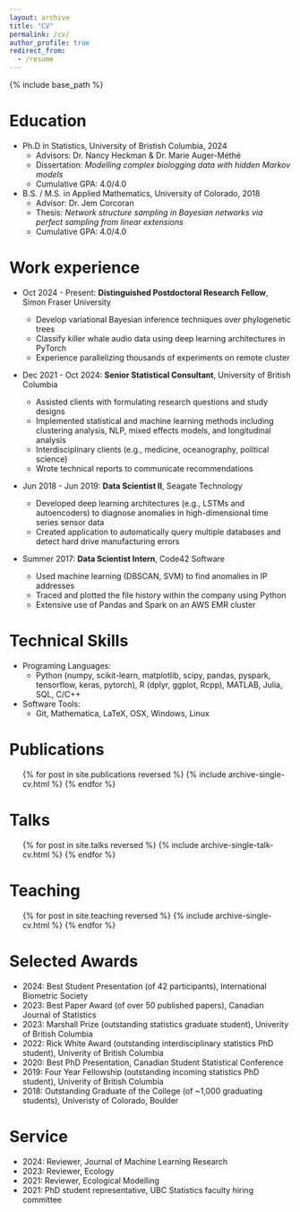 ```yaml
---
layout: archive
title: "CV"
permalink: /cv/
author_profile: true
redirect_from:
  - /resume
---
```


{% include base_path %}

Education
======
* Ph.D in Statistics, University of Bristish Columbia, 2024
  * Advisors: Dr. Nancy Heckman \& Dr. Marie Auger-Méthé
  * Dissertation: *Modelling complex biologging data with hidden Markov models*
  * Cumulative GPA: 4.0/4.0
* B.S. / M.S. in Applied Mathematics, University of Colorado, 2018
  * Advisor: Dr. Jem Corcoran
  * Thesis: *Network structure sampling in Bayesian networks via perfect sampling from linear extensions*
  * Cumulative GPA: 4.0/4.0 

Work experience
======
* Oct 2024 - Present: **Distinguished Postdoctoral Research Fellow**, Simon Fraser University
  * Develop variational Bayesian inference techniques over phylogenetic trees
  * Classify killer whale audio data using deep learning architectures in PyTorch
  * Experience parallelizing thousands of experiments on remote cluster 

* Dec 2021 - Oct 2024: **Senior Statistical Consultant**, University of British Columbia
  * Assisted clients with formulating research questions and study designs
  * Implemented statistical and machine learning methods including clustering analysis, NLP, mixed effects models, and longitudinal analysis
  * Interdisciplinary clients (e.g., medicine, oceanography, political science)
  * Wrote technical reports to communicate recommendations

* Jun 2018 - Jun 2019: **Data Scientist II**, Seagate Technology
  * Developed deep learning architectures (e.g., LSTMs and autoencoders) to diagnose anomalies in high-dimensional time series sensor data
  * Created application to automatically query multiple databases and detect hard drive manufacturing errors
 
* Summer 2017:  **Data Scientist Intern**, Code42 Software
  * Used machine learning (DBSCAN, SVM) to find anomalies in IP addresses
  * Traced and plotted the file history within the company using Python
  * Extensive use of Pandas and Spark on an AWS EMR cluster
  
Technical Skills
======
* Programing Languages:
  * Python (numpy, scikit-learn, matplotlib, scipy, pandas, pyspark, tensorflow, keras, pytorch), R (dplyr, ggplot, Rcpp), MATLAB, Julia, SQL, C/C++
* Software Tools: 
  * Git, Mathematica, LaTeX, OSX, Windows, Linux

Publications
======
  <ul>{% for post in site.publications reversed %}
    {% include archive-single-cv.html %}
  {% endfor %}</ul>
  
Talks
======
  <ul>{% for post in site.talks reversed %}
    {% include archive-single-talk-cv.html  %}
  {% endfor %}</ul>
  
Teaching
======
  <ul>{% for post in site.teaching reversed %}
    {% include archive-single-cv.html %}
  {% endfor %}</ul>

Selected Awards
======
* 2024: Best Student Presentation (of 42 participants), International Biometric Society
* 2023: Best Paper Award (of over 50 published papers), Canadian Journal of Statistics
* 2023: Marshall Prize (outstanding statistics graduate student), Univerity of British Columbia
* 2022: Rick White Award (outstanding interdisciplinary statistics PhD student), Univerity of British Columbia
* 2020: Best PhD Presentation, Canadian Student Statistical Conference
* 2019: Four Year Fellowship (outstanding incoming statistics PhD student), Univerity of British Columbia
* 2018: Outstanding Graduate of the College (of ~1,000 graduating students), Univeristy of Colorado, Boulder

Service
======
* 2024: Reviewer, Journal of Machine Learning Research
* 2023: Reviewer, Ecology
* 2021: Reviewer, Ecological Modelling
* 2021: PhD student representative, UBC Statistics faculty hiring committee
